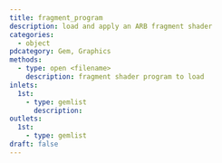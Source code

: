 ```yaml
---
title: fragment_program
description: load and apply an ARB fragment shader
categories:
  - object
pdcategory: Gem, Graphics
methods:
  - type: open <filename>
    description: fragment shader program to load
inlets:
  1st:
    - type: gemlist
      description:
outlets:
  1st:
    - type: gemlist
draft: false
---
```

